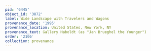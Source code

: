 ```yaml
---
pid: '6445'
object_id: '3872'
label: Wide Landscape with Travelers and Wagons
provenance_date: '1995'
provenance_location: United States, New York, NY
provenance_text: Gallery Haboldt (as "Jan Brueghel the Younger")
order: '2106'
collection: provenance
---
```

